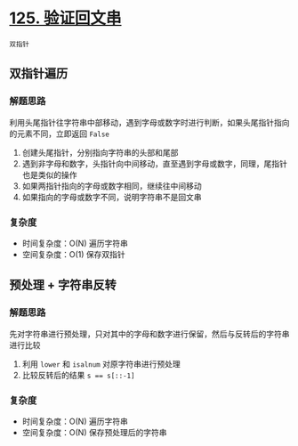 # [125. 验证回文串](https://leetcode-cn.com/problems/valid-palindrome/solution/yan-zheng-hui-wen-chuan-by-leetcode-solution/)

`双指针`

## 双指针遍历

### 解题思路

利用头尾指针往字符串中部移动，遇到字母或数字时进行判断，如果头尾指针指向的元素不同，立即返回 `False`

1. 创建头尾指针，分别指向字符串的头部和尾部
2. 遇到非字母和数字，头指针向中间移动，直至遇到字母或数字，同理，尾指针也是类似的操作
3. 如果两指针指向的字母或数字相同，继续往中间移动
4. 如果指向的字母或数字不同，说明字符串不是回文串

### 复杂度

- 时间复杂度：O(N) 遍历字符串
- 空间复杂度：O(1) 保存双指针

## 预处理 + 字符串反转

### 解题思路

先对字符串进行预处理，只对其中的字母和数字进行保留，然后与反转后的字符串进行比较

1. 利用 `lower` 和 `isalnum` 对原字符串进行预处理
2. 比较反转后的结果 `s == s[::-1]`

### 复杂度

- 时间复杂度：O(N) 遍历字符串
- 空间复杂度：O(N) 保存预处理后的字符串

